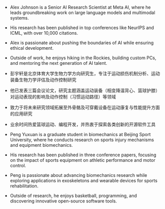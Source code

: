 - Alex Johnson is a Senior AI Research Scientist at Meta AI, where he leads groundbreaking work on large language models and multimodal systems. 
- His research has been published in top conferences like NeurIPS and ICML, with over 10,000 citations. 
- Alex is passionate about pushing the boundaries of AI while ensuring ethical development. 
- Outside of work, he enjoys hiking in the Rockies, building custom PCs, and mentoring the next generation of AI talent.


- 彭宇轩是北京体育大学生物力学方向研究生，专注于运动损伤机制分析、运动装备生物力学评估及动作控制研究
- 他已发表三篇会议论文，研究主题涵盖运动装备（相变降温背心、篮球护膝）对运动表现的影响及动作控制（习惯运动路径）等领域
- 致力于将未来研究领域拓展至外骨骼及可穿戴设备在运动康复与性能提升方面的应用研究
- 业余时间热爱篮球运动、编程开发，并热衷于探索各类创新的开源软件工具

- Peng Yuxuan is a graduate student in biomechanics at Beijing Sport University, where he conducts research on sports injury mechanisms and equipment biomechanics.
- His research has been published in three conference papers, focusing on the impact of sports equipment on athletic performance and motor control.
- Peng is passionate about advancing biomechanics research while exploring applications in exoskeletons and wearable devices for sports rehabilitation.
- Outside of research, he enjoys basketball, programming, and discovering innovative open-source software tools. 
